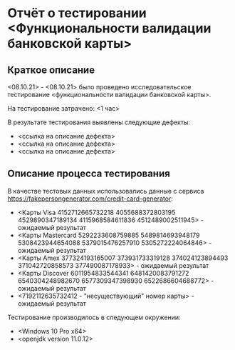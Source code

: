 # Отчёт о тестировании <Функциональности валидации банковской карты>

## Краткое описание

<08.10.21> - <08.10.21> было проведено исследовательское тестирование <функциональности валидации банковской карты>.

На тестирование затрачено: <1 час>

В результате тестирования выявлены следующие дефекты:
* <ссылка на описание дефекта>
* <ссылка на описание дефекта>
* <ссылка на описание дефекта>

## Описание процесса тестирования

В качестве тестовых данных использовались данные с сервиса <https://fakepersongenerator.com/credit-card-generator>:
* <Карты Visa 4152712665732218 4055688372803195 4529890347189134 4115968584611836 4512489002511945> - ожидаемый результат <Passed>
* <Карты Mastercard 5292233608759885 5489814693948179 5308423944654088 5379015476257910 5305272224064846> - ожидаемый результат <Passed>
* <Карты Amex 377324193165007 373931733319128 374024123894493 371042720858573 377490087178933> - ожидаемый результат <Passed>
* <Карты Discover 6011954833544341 6481420083791272 6540304248982670 6577309347398930 6522686604688772> - ожидаемый результат <Passed>
* <7192112635732412 - "несуществующий" номер карты> - ожидаемый результат <Failed>


Тестирование производилось в следующем окружении:
* <Windows 10 Pro x64>
* <openjdk version 11.0.12>
